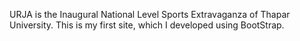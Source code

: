  
URJA is the Inaugural National Level Sports Extravaganza of Thapar University.
This is my first site, which I developed using BootStrap.
